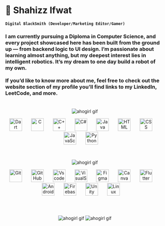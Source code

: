 # 🍔 Shahizz Ifwat

**`Digital BlackSmith (Developer/Marketing Editor/Gamer)`**

<h3>
I am currently pursuing a Diploma in Computer Science, and every project showcased here has been built from the ground up — from backend logic to UI design. I’m passionate about learning almost anything, but my deepest interest lies in intelligent robotics. It’s my dream to one day build a robot of my own. 
<br />
<br />
If you’d like to know more about me, feel free to check out the website section of my profile you’ll find links to my LinkedIn, LeetCode, and more.
<h3 />

#
<p align="center">
  <img src="https://github.com/user-attachments/assets/fa5482ce-82f2-428e-9e76-b0200e90f9fd" alt="ahogirl gif" style="max-width: 100%; height: auto;">
</p>
<p align="center">
  <img  alt="Dart" width="40px" style="padding-right:25px;" src="https://cdn.jsdelivr.net/gh/devicons/devicon@latest/icons/dart/dart-original.svg" />
  <img  alt="C" width="40px" style="padding-right:25px;" src="https://cdn.jsdelivr.net/gh/devicons/devicon@latest/icons/c/c-original.svg" />
  <img  alt="C++" width="40px" style="padding-right:25px;" src="https://cdn.jsdelivr.net/gh/devicons/devicon@latest/icons/cplusplus/cplusplus-original.svg" />
  <img  alt="C#" width="40px" style="padding-right:25px;" src="https://cdn.jsdelivr.net/gh/devicons/devicon@latest/icons/csharp/csharp-original.svg" />
  <img  alt="Java" width="40px" style="padding-right:25px;" src="https://cdn.jsdelivr.net/gh/devicons/devicon/icons/java/java-original.svg"/>
  <img  alt="HTML" width="40px" style="padding-right:25px;" src="https://cdn.jsdelivr.net/gh/devicons/devicon/icons/html5/html5-plain.svg" />
  <img  alt="CSS" width="40px" style="padding-right:25px;" src="https://cdn.jsdelivr.net/gh/devicons/devicon/icons/css3/css3-plain.svg" />
  <img  alt="JavaScript" width="40px" style="padding-right:25px;" src="https://cdn.jsdelivr.net/gh/devicons/devicon/icons/javascript/javascript-plain.svg" />
  <img  alt="Python" width="40px" style="padding-right:25px;" src="https://cdn.jsdelivr.net/gh/devicons/devicon/icons/python/python-plain.svg" />
</p>
<br />

<p align="center">
  <img src="https://github.com/user-attachments/assets/76dacbc0-800b-4e5d-865c-1ff59b416d6d" alt="ahogirl gif" style="max-width: 100%; height: auto;">
</p>
<p align="center">
  <img  alt="Git" width="40px" style="padding-right:25px;" src="https://cdn.jsdelivr.net/gh/devicons/devicon/icons/git/git-original.svg" />
  <img  alt="GitHub" width="40px" style="padding-right:25px;" src="https://cdn.jsdelivr.net/gh/devicons/devicon/icons/github/github-original.svg" />
  <img  alt="Vscode" width="40px" style="padding-right:25px;" src="https://cdn.jsdelivr.net/gh/devicons/devicon@latest/icons/vscode/vscode-original.svg" />
  <img  alt="VisualStudio" width="40px" style="padding-right:25px;" src="https://cdn.jsdelivr.net/gh/devicons/devicon@latest/icons/visualstudio/visualstudio-original.svg" />
  <img  alt="Figma" width="40px" style="padding-right:25px;" src="https://cdn.jsdelivr.net/gh/devicons/devicon@latest/icons/figma/figma-original.svg" />
  <img  alt="Canva" width="40px" style="padding-right:25px;" src="https://cdn.jsdelivr.net/gh/devicons/devicon@latest/icons/canva/canva-original.svg" />
  <img  alt="Flutter" width="40px" style="padding-right:25px;" src="https://cdn.jsdelivr.net/gh/devicons/devicon@latest/icons/flutter/flutter-original.svg" />
  <img  alt="AndroidStudio" width="40px" style="padding-right:25px;" src="https://cdn.jsdelivr.net/gh/devicons/devicon@latest/icons/androidstudio/androidstudio-original.svg" />
  <img  alt="Firebase" width="40px" style="padding-right:25px;" src="https://cdn.jsdelivr.net/gh/devicons/devicon@latest/icons/firebase/firebase-original.svg" />
  <img  alt="Unity" width="40px" style="padding-right:25px;" src="https://cdn.jsdelivr.net/gh/devicons/devicon@latest/icons/unity/unity-original.svg" />
  <img  alt="Linux" width="40px" style="padding-right:25px;" src="https://cdn.jsdelivr.net/gh/devicons/devicon/icons/linux/linux-original.svg" />
</p>
<br />

##
<p align="center">
  <img src="https://github.com/user-attachments/assets/a92e7b8a-2f3f-4cf2-987a-7b4c0136fff5" alt="ahogirl gif" style="max-width: 100%; height: auto;">
  <img src="https://github.com/user-attachments/assets/24a6e199-c712-44ca-9a85-9e27998dc692" alt="ahogirl gif" style="max-width: 100%; height: auto;">
</p>
